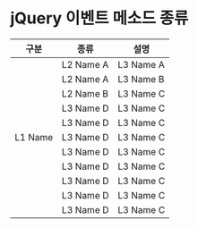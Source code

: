 # jQuery 이벤트 메소드 종류

<table>
    <thead>
        <tr>
            <th>구분</th>
            <th>종류</th>
            <th>설명</th>
        </tr>
    </thead>
    <tbody>
        <tr>
            <td rowspan=11>L1 Name</td>
            <td>L2 Name A</td>
            <td>L3 Name A</td>
        </tr>
        <tr>
        	<td>L2 Name A</td>
            <td>L3 Name B</td>
        </tr>
        <tr>
            <td>L2 Name B</td>
            <td>L3 Name C</td>
        </tr>
        <tr>
            <td>L3 Name D</td>
            <td>L3 Name C</td>
        </tr>
                <tr>
            <td>L3 Name D</td>
            <td>L3 Name C</td>
        </tr>
                <tr>
            <td>L3 Name D</td>
            <td>L3 Name C</td>
        </tr>
                <tr>
            <td>L3 Name D</td>
            <td>L3 Name C</td>
        </tr>
                <tr>
            <td>L3 Name D</td>
            <td>L3 Name C</td>
        </tr>
                <tr>
            <td>L3 Name D</td>
            <td>L3 Name C</td>
        </tr>
                <tr>
            <td>L3 Name D</td>
            <td>L3 Name C</td>
        </tr>
                <tr>
            <td>L3 Name D</td>
            <td>L3 Name C</td>
        </tr>
    </tbody>
</table>
